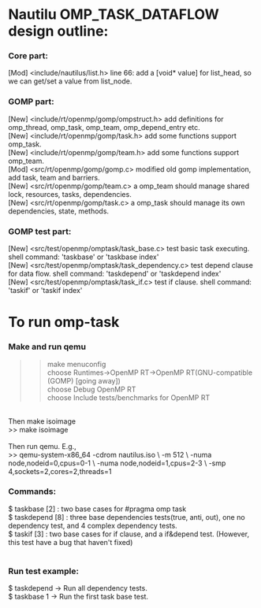 # Nautilu OMP_TASK_DATAFLOW design outline:
### Core part:
[Mod]	<include/nautilus/list.h>  	line 66: add a [void* value] for list_head, so we can get/set a value from list_node. <br/>
### GOMP part:
[New]	<include/rt/openmp/gomp/ompstruct.h>    	add definitions for omp_thread, omp_task, omp_team, omp_depend_entry etc.<br/>
[New]	<include/rt/openmp/gomp/task.h> 		add some functions support omp_task.<br/>
[New]	<include/rt/openmp/gomp/team.h> 		add some functions support omp_team. <br/>
[Mod]	<src/rt/openmp/gomp/gomp.c> 			modified old gomp implementation, add task, team and barriers. <br/>
[New]	<src/rt/openmp/gomp/team.c> 			a omp_team should manage shared lock, resources, tasks, dependencies. <br/>
[New]	<src/rt/openmp/gomp/task.c> 			a omp_task should manage its own dependencies, state, methods.<br/>
### GOMP test part:
[New]   <src/test/openmp/omptask/task_base.c>		test basic task executing. shell command: 'taskbase' or 'taskbase index' <br/>
[New]   <src/test/openmp/omptask/task_dependency.c>	test depend clause for data flow. shell command: 'taskdepend' or 'taskdepend index' <br/>
[New]   <src/test/openmp/omptask/task_if.c>		test if clause. shell command: 'taskif' or 'taskif index' <br/>

# To run omp-task
### Make and run qemu
>> make menuconfig  <br/>
choose  Runtimes->OpenMP RT->OpenMP RT(GNU-compatible (GOMP) [going away]) <br/>
choose  Debug OpenMP RT <br/>
choose  Include tests/benchmarks for OpenMP RT <br/>
 <br/>
Then make isoimage <br/>
>> make isoimage <br/>
 <br/>
Then run qemu. E.g.,  <br/>
>> qemu-system-x86_64 -cdrom nautilus.iso \
                      -m 512 \
                      -numa node,nodeid=0,cpus=0-1 \
                      -numa node,nodeid=1,cpus=2-3 \
                      -smp 4,sockets=2,cores=2,threads=1


### Commands:
$ taskbase [2] : two base cases for #pragma omp task <br/>
$ taskdepend [8] : three base dependencies tests(true, anti, out), one no dependency test, and 4 complex dependency tests. <br/>
$ taskif [3] : two base cases for if clause, and a if&depend test. (However, this test have a bug that haven't fixed)  <br/>
 <br/>
### Run test example:
$ taskdepend             -> Run all dependency tests.  <br/>
$ taskbase 1             -> Run the first task base test.    <br/>
